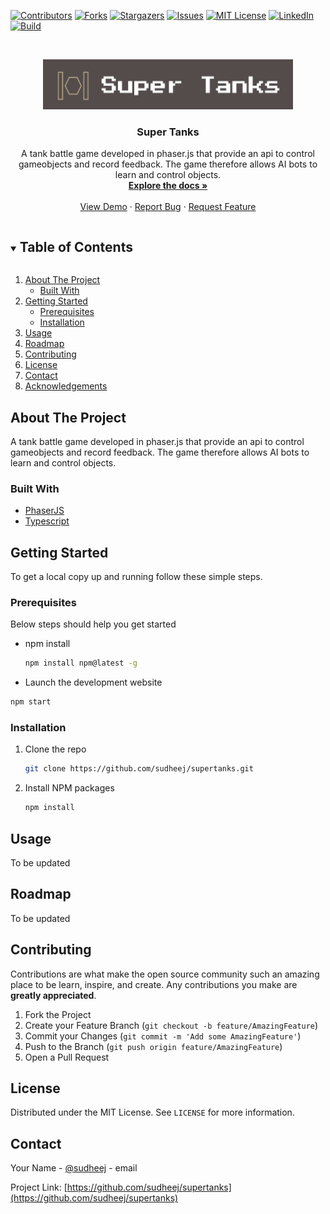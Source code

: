 <!--
*** Thanks for checking out the Best-README-Template. If you have a suggestion
*** that would make this better, please fork the repo and create a pull request
*** or simply open an issue with the tag "enhancement".
*** Thanks again! Now go create something AMAZING! :D
***
***
***
*** To avoid retyping too much info. Do a search and replace for the following:
*** sudheej, supertanks, sudheej, email, Super Tanks, A tank battle game developed in phaser.js that provide  an api to control gameobjects and  record feedback.  The game therefore allows AI bots to learn and control objects.
-->



<!-- PROJECT SHIELDS -->
<!--
*** I'm using markdown "reference style" links for readability.
*** Reference links are enclosed in brackets [ ] instead of parentheses ( ).
*** See the bottom of this document for the declaration of the reference variables
*** for contributors-url, forks-url, etc. This is an optional, concise syntax you may use.
*** https://www.markdownguide.org/basic-syntax/#reference-style-links
-->
[![Contributors][contributors-shield]][contributors-url]
[![Forks][forks-shield]][forks-url]
[![Stargazers][stars-shield]][stars-url]
[![Issues][issues-shield]][issues-url]
[![MIT License][license-shield]][license-url]
[![LinkedIn][linkedin-shield]][linkedin-url]
[![Build][build-shield]][build-url]


<!-- PROJECT LOGO -->
<br />
<p align="center">
  <a href="https://github.com/sudheej/supertanks">
    <img src="images/logonew.png" alt="Logo" width="400" height="80">
  </a>

  <h3 align="center">Super Tanks</h3>

  <p align="center">
    A tank battle game developed in phaser.js that provide  an api to control gameobjects and  record feedback.  The game therefore allows AI bots to learn and control objects.
    <br />
    <a href="https://github.com/sudheej/supertanks"><strong>Explore the docs »</strong></a>
    <br />
    <br />
    <a href="https://github.com/sudheej/supertanks">View Demo</a>
    ·
    <a href="https://github.com/sudheej/supertanks/issues">Report Bug</a>
    ·
    <a href="https://github.com/sudheej/supertanks/issues">Request Feature</a>
  </p>
</p>



<!-- TABLE OF CONTENTS -->
<details open="open">
  <summary><h2 style="display: inline-block">Table of Contents</h2></summary>
  <ol>
    <li>
      <a href="#about-the-project">About The Project</a>
      <ul>
        <li><a href="#built-with">Built With</a></li>
      </ul>
    </li>
    <li>
      <a href="#getting-started">Getting Started</a>
      <ul>
        <li><a href="#prerequisites">Prerequisites</a></li>
        <li><a href="#installation">Installation</a></li>
      </ul>
    </li>
    <li><a href="#usage">Usage</a></li>
    <li><a href="#roadmap">Roadmap</a></li>
    <li><a href="#contributing">Contributing</a></li>
    <li><a href="#license">License</a></li>
    <li><a href="#contact">Contact</a></li>
    <li><a href="#acknowledgements">Acknowledgements</a></li>
  </ol>
</details>



<!-- ABOUT THE PROJECT -->
## About The Project

A tank battle game developed in phaser.js that provide  an api to control gameobjects and  record feedback.  The game therefore allows AI bots to learn and control objects.


### Built With

* [PhaserJS](https://phaser.io/)
* [Typescript](https://www.typescriptlang.org/)




<!-- GETTING STARTED -->
## Getting Started

To get a local copy up and running follow these simple steps.

### Prerequisites

Below steps should help you get started
* npm install
  ```sh
  npm install npm@latest -g
  ```
* Launch the development website
```sh
npm start
```

### Installation

1. Clone the repo
   ```sh
   git clone https://github.com/sudheej/supertanks.git
   ```
2. Install NPM packages
   ```sh
   npm install
   ```



<!-- USAGE EXAMPLES -->
## Usage
To be updated

<!-- ROADMAP -->
## Roadmap
To be updated

<!-- CONTRIBUTING -->
## Contributing

Contributions are what make the open source community such an amazing place to be learn, inspire, and create. Any contributions you make are **greatly appreciated**.

1. Fork the Project
2. Create your Feature Branch (`git checkout -b feature/AmazingFeature`)
3. Commit your Changes (`git commit -m 'Add some AmazingFeature'`)
4. Push to the Branch (`git push origin feature/AmazingFeature`)
5. Open a Pull Request



<!-- LICENSE -->
## License

Distributed under the MIT License. See `LICENSE` for more information.



<!-- CONTACT -->
## Contact

Your Name - [@sudheej](https://twitter.com/sudheej) - email

Project Link: [https://github.com/sudheej/supertanks](https://github.com/sudheej/supertanks)





<!-- MARKDOWN LINKS & IMAGES -->
<!-- https://www.markdownguide.org/basic-syntax/#reference-style-links -->
[contributors-shield]: https://img.shields.io/github/contributors/sudheej/supertanks.svg?style=for-the-badge
[contributors-url]: https://github.com/sudheej/supertanks/graphs/contributors
[forks-shield]: https://img.shields.io/github/forks/sudheej/supertanks.svg?style=for-the-badge
[forks-url]: https://github.com/sudheej/repo/network/members
[stars-shield]: https://img.shields.io/github/stars/sudheej/supertanks.svg?style=for-the-badge
[stars-url]: https://github.com/sudheej/supertanks/stargazers
[issues-shield]: https://img.shields.io/github/issues/sudheej/supertanks.svg?style=for-the-badge
[issues-url]: https://github.com/sudheej/supertanks/issues
[license-shield]: https://img.shields.io/github/license/sudheej/supertanks.svg?style=for-the-badge
[license-url]: https://github.com/sudheej/supertanks/blob/master/LICENSE.txt
[linkedin-shield]: https://img.shields.io/badge/-LinkedIn-black.svg?style=for-the-badge&logo=linkedin&colorB=555
[linkedin-url]: https://www.linkedin.com/in/sudheej-sudhakaran-122b4521/
[build-shield]: https://github.com/sudheej/supertanks/actions/workflows/build.js.yml/badge.svg?style=for-the-badge
[build-url]: https://github.com/sudheej/supertanks/actions/workflows/build.js.yml